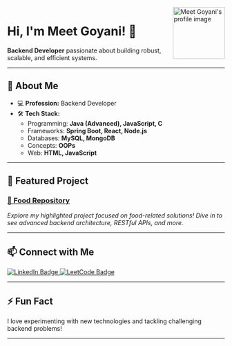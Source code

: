 <img src="https://avatars.githubusercontent.com/u/164496652" width="120" align="right" alt="Meet Goyani's profile image" />

# Hi, I'm Meet Goyani! 👋

**Backend Developer** passionate about building robust, scalable, and efficient systems.

---

## 🚀 About Me

- 💻 **Profession:** Backend Developer
- 🛠️ **Tech Stack:**  
  - Programming: **Java (Advanced), JavaScript, C**
  - Frameworks: **Spring Boot, React, Node.js**
  - Databases: **MySQL, MongoDB**
  - Concepts: **OOPs**
  - Web: **HTML, JavaScript**

---

## 🌟 Featured Project

### [🍲 Food Repository](https://github.com/meet-gg/Food-Delivery-Backend)
*Explore my highlighted project focused on food-related solutions! Dive in to see advanced backend architecture, RESTful APIs, and more.*

---

## 📫 Connect with Me

<a href="https://www.linkedin.com/in/meet-goyani-489065253/">
  <img src="https://img.shields.io/badge/LinkedIn-Meet%20Goyani-0077B5?style=flat-square&logo=linkedin&logoColor=white" alt="LinkedIn Badge"/>
</a>
<a href="https://leetcode.com/u/meet_g/">
  <img src="https://img.shields.io/badge/LeetCode-meet_g-orange?style=flat-square&logo=leetcode&logoColor=white" alt="LeetCode Badge"/>
</a>

---

## ⚡ Fun Fact

I love experimenting with new technologies and tackling challenging backend problems!

---

<!--
**meet-gg/meet-gg** is a ✨ special ✨ repository because its `README.md` (this file) appears on your GitHub profile.
-->

